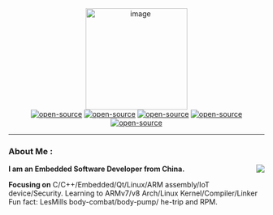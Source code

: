 <!--
**carloscn/carloscn** is a ✨ _special_ ✨ repository because its `README.md` (this file) appears on your GitHub profile.
** img.shields.io

<div id="header" align="center">
  <img src="https://media.giphy.com/media/M9gbBd9nbDrOTu1Mqx/giphy.gif" width="100"/>
</div>
---
-->
<div id="header" align="center">
<img width="200" alt="image" src="https://user-images.githubusercontent.com/16836611/163514037-fb7cc845-c7d2-41ae-acbc-8a202f2f9016.png">
</div>

<div id="header" align="center">
<a><a href="carlos.wei.hk@gmail.com"><img alt="open-source" src="https://img.shields.io/badge/Gmail-D14836?style=for-the-badge&logo=gmail&logoColor=white"></a>
<a><a href="https://github.com/carloscn/blog"><img alt="open-source" src="https://img.shields.io/badge/Blogger-FF5722?style=for-the-badge&logo=blogger&logoColor=white"></a>
<a><a href="https://t.me/zzzzzmle"><img alt="open-source" src="https://img.shields.io/badge/Telegram-2CA5E0?style=for-the-badge&logo=telegram&logoColor=white"></a>
<a><a href="https://en.wikipedia.org/wiki/Open_source"><img alt="open-source" src="https://img.shields.io/badge/Linux-FCC624?style=for-the-badge&logo=linux&logoColor=black"></a>
<a><a href="https://wechat.com/heycarlos"><img alt="open-source" src="https://img.shields.io/badge/WeChat-07C160?style=for-the-badge&logo=wechat&logoColor=white"></a>
</div>

---

### About Me : <img align="center" src="https://komarev.com/ghpvc/?username=carloscn&style=flat-square&color=blue" alt=""/>

<img align="right" src="https://github-readme-stats.vercel.app/api?username=carloscn&show_icons=true&theme=default">

**I am an Embedded Software Developer from China.**

**Focusing on** C/C++/Embedded/Qt/Linux/ARM assembly/IoT device/Security. Learning to ARMv7/v8 Arch/Linux Kernel/Compiler/Linker Fun fact: LesMills body-combat/body-pump/ he-trip and RPM.
